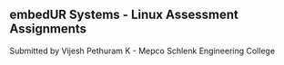 <h2>embedUR Systems - Linux Assessment Assignments</h2>
Submitted by Vijesh Pethuram K - Mepco Schlenk Engineering College
